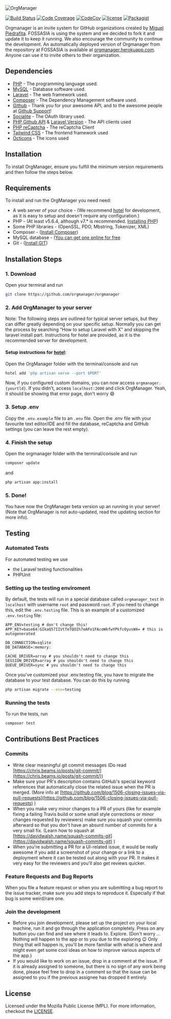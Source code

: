 <img alt="OrgManager" src="/docs/images/orgmanager.png">

[![Build Status](https://github.com/fossasia/orgmanager/workflows/actions%20CIbadge.svg?branch=master)](https://github.com/fossasia/orgmanager/actions?query=workflow%3Aci)
[![Code Coverage](https://scrutinizer-ci.com/g/fossasia/orgmanager/badges/coverage.png?b=master)](https://scrutinizer-ci.com/g/fossasia/orgmanager/?branch=master)
[![CodeCov](https://codecov.io/gh/fossasia/orgmanager/branch/master/graph/badge.svg)](https://codecov.io/gh/fossasia/orgmanager)
[![license](https://img.shields.io/github/license/fossasia/orgmanager.svg)](LICENSE.md)
[![Packagist](https://img.shields.io/packagist/v/fossasia/orgmanager.svg)](https://packagist.org/packages/fossasia/orgmanager)

Orgmanager is an invite system for GitHub organizations created by [Miguel Piedrafita](https://github.com/m1guelpf). FOSSASIA is using the system and we decided to fork it and update it to keep it running. We also encourage the community to continue the development. An automatically deployed version of Orgmanager from the repository at FOSSASIA is available at [orgmanager.herokuapp.com](https://orgmanager.herokuapp.com). Anyone can use it to invite others to their organization.

## Dependencies

* [PHP](https://php.net) - The programming language used.
* [MySQL](https://mysql.com) - Database software used.
* [Laravel](https://laravel.com) - The web framework used.
* [Composer](https://getcomposer.org) - The Dependency Management software used.
* [Github](https://github.com) - Thank you for your awesome API, and to the awesome people at [Github Support](https://github.com/contact)!
* [Socialite](https://github.com/laravel/socialite) - The OAuth library used.
* [PHP Github API](https://github.com/KnpLabs/php-github-api) & [Laravel Version](https://github.com/GrahamCampbell/Laravel-GitHub) - The API clients used
* [PHP reCaptcha](https://github.com/google/recaptcha) - The reCaptcha Client
* [Tailwind CSS](https://tailwindcss.com/) - The frontend framework used
* [Octicons](https://octicons.github.com/) - The icons used

## Installation

To install OrgManager, ensure you fulfill the minimum version requirements and then follow the steps below.

## Requirements

To install and run the OrgManager you need need:

- A web server of your choice - (We recommend [hotel](https://github.com/typicode/hotel) for development, as it is easy to setup and doesn't require any configuration.)
- PHP - (At least v5.6.4, although v7.* is recommended. [Installing PHP](http://php.net/manual/en/install.php))
- Some PHP libraries - (OpenSSL, PDO, Mbstring, Tokenizer, XML)
- Composer - ([Install Composer](https://getcomposer.org/download/))
- MySQL database - ([You can get one online for free](https://www.google.com/search?q=free+mysql+database)
- Git - ([Install GIT](https://git-scm.com/book/en/v2/Getting-Started-Installing-Git))

## Installation Steps

### 1. Download

Open your terminal and run

``` bash
git clone https://github.com/orgmanager/orgmanager
```

### 2. Add OrgManager to your server

Note: The following steps are outlined for typical server setups, but they can differ greatly depending on your specific setup. Normally you can get the process by searching "How to setup Laravel with X" and skipping the laravel install part. Instructions for hotel are provided, as it is the recommended server for development.

#### Setup instructions for [hotel](https://github.com/typicode/hotel):

Open the OrgManager folder with the terminal/console and run

``` bash
hotel add 'php artisan serve --port $PORT'
```

Now, if you configured custom domains, you can now access `orgmanager.{yourtld}`. If you didn't, access `localhost:2000` and click OrgManager. Yeah, it should be showing that error page, don't worry :smile:

### 3. Setup .env

Copy the `.env.example` file to an `.env` file. Open the .env file with your favourite text editor/IDE and fill the database, reCaptcha and GitHub settings (you can leave the rest empty).

### 4. Finish the setup
Open the orgmanager folder with the terminal/console and run

``` bash
composer update
```
and

``` bash
php artisan app:install
```

### 5. Done!
You have now the OrgManager beta version up an running in your server! (Note that OrgManager is not auto-updated, read the updating section for more info).

## Testing

### Automated Tests
For automated testing we use 
* the Laravel testing functionalities
* PHPUnit

### Setting up the testing enviroment
By default, the tests will run in a special database called `orgmanager_test` in `localhost` with username `root` and password `root`. If you need to change this, edit the `.env.testing` file. This is an example of a customized `.env.testing` file:

``` env
APP_ENV=testing # don't change this!
APP_KEY=base64:GIkaQ57IIVtTeTQOIh7eAFo1FAcoWkfwYPkfcOyusW4= # this is autogenerated

DB_CONNECTION=sqlite
DB_DATABASE=:memory:

CACHE_DRIVER=array # you shouldn't need to change this
SESSION_DRIVER=array # you shouldn't need to change this
QUEUE_DRIVER=sync # you shouldn't need to change this
```

Once you've customized your .env.testing file, you have to migrate the database to your test database. You can do this by running 

``` bash
php artisan migrate --env=testing
```

### Running the tests
To run the tests, run

``` bash
composer test
```

## Contributions Best Practices

### Commits

-   Write clear meaningful git commit messages (Do read [https://chris.beams.io/posts/git-commit/](https://chris.beams.io/posts/git-commit/))
-   Make sure your PR's description contains GitHub's special keyword references that automatically close the related issue when the PR is merged. (More info at [https://github.com/blog/1506-closing-issues-via-pull-requests](https://github.com/blog/1506-closing-issues-via-pull-requests) )
-   When you make very minor changes to a PR of yours (like for example fixing a failing Travis build or some small style corrections or minor changes requested by reviewers) make sure you squash your commits afterward so that you don't have an absurd number of commits for a very small fix. (Learn how to squash at [https://davidwalsh.name/squash-commits-git](https://davidwalsh.name/squash-commits-git) )
-   When you're submitting a PR for a UI-related issue, it would be really awesome if you add a screenshot of your change or a link to a deployment where it can be tested out along with your PR. It makes it very easy for the reviewers and you'll also get reviews quicker.

### Feature Requests and Bug Reports

When you file a feature request or when you are submitting a bug report to the issue tracker, make sure you add steps to reproduce it. Especially if that bug is some weird/rare one.

### Join the development

-   Before you join development, please set up the project on your local machine, run it and go through the application completely. Press on any button you can find and see where it leads to. Explore. (Don't worry ... Nothing will happen to the app or to you due to the exploring :wink: Only thing that will happen is, you'll be more familiar with what is where and might even get some cool ideas on how to improve various aspects of the app.)
-   If you would like to work on an issue, drop in a comment at the issue. If it is already assigned to someone, but there is no sign of any work being done, please feel free to drop in a comment so that the issue can be assigned to you if the previous assignee has dropped it entirely.

## License

Licensed under the Mozilla Public License (MPL). For more information, checkout the [LICENSE](LICENSE.md).
